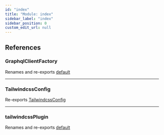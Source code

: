 ```yaml
---
id: "index"
title: "Module: index"
sidebar_label: "index"
sidebar_position: 0
custom_edit_url: null
---
```


## References

### GraphqlClientFactory

Renames and re-exports [default](../classes/src_lib_GraphqlClientFactory.default.md)

___

### TailwindcssConfig

Re-exports [TailwindcssConfig](src_types_TailwindcssPlugin.md#tailwindcssconfig)

___

### tailwindcssPlugin

Renames and re-exports [default](src_lib_TailwindcssPlugin.md#default)
